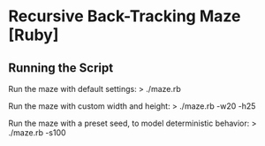 Recursive Back-Tracking Maze [Ruby]
=================================== 

Running the Script
------------------ 

Run the maze with default settings: > ./maze.rb

Run the maze with custom width and height: > ./maze.rb -w20 -h25

Run the maze with a preset seed, to model deterministic behavior: > ./maze.rb -s100